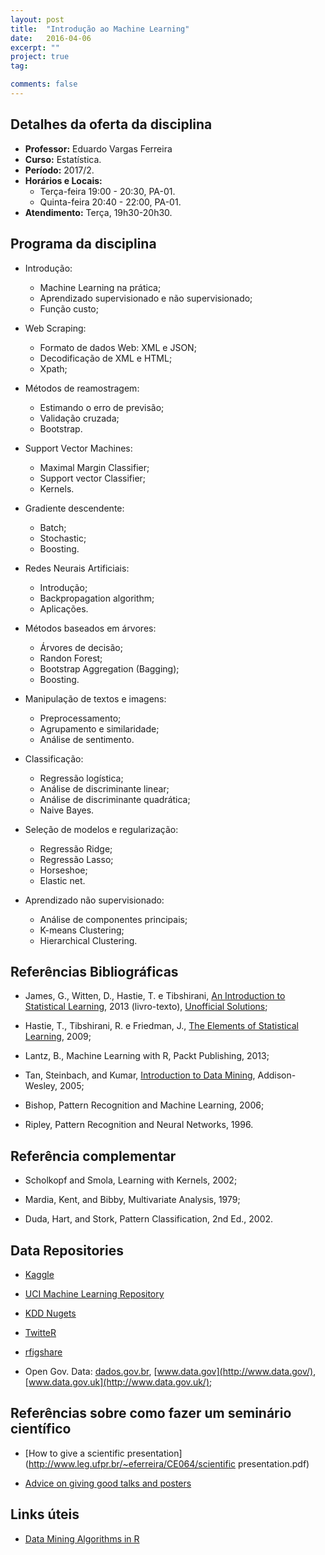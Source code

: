 ```yaml
---
layout: post
title:  "Introdução ao Machine Learning"
date:   2016-04-06
excerpt: "" 
project: true
tag:

comments: false
---
```


## Detalhes da oferta da disciplina

  * **Professor:** Eduardo Vargas Ferreira
  * **Curso:** Estatística.
  * **Período:** 2017/2.
  * **Horários e Locais:**
     * Terça-feira 19:00 - 20:30, PA-01.
     * Quinta-feira 20:40 - 22:00, PA-01.
  * **Atendimento:** Terça, 19h30-20h30.


## Programa da disciplina

   - Introdução:
       * Machine Learning na prática;
       * Aprendizado supervisionado e não supervisionado;
       * Função custo;
       
   - Web Scraping:
       * Formato de dados Web: XML e JSON;
       * Decodificação de XML e HTML;
       * Xpath;
             
   - Métodos de reamostragem:
       * Estimando o erro de previsão;
       * Validação cruzada;
       * Bootstrap.
       
   - Support Vector Machines:
       * Maximal Margin Classifier;
       * Support vector Classifier;
       * Kernels.
       
   - Gradiente descendente: 
       * Batch; 
       * Stochastic; 
       * Boosting.
       
   - Redes Neurais Artificiais:
       * Introdução;
       * Backpropagation algorithm;
       * Aplicações.  
   
   - Métodos baseados em árvores:
       * Árvores de decisão;
       * Randon Forest;
       * Bootstrap Aggregation (Bagging);
       * Boosting.
       
   - Manipulação de textos e imagens:
       * Preprocessamento;
       * Agrupamento e similaridade;
       * Análise de sentimento.
       
   - Classificação:
       * Regressão logística;
       * Análise de discriminante linear; 
       * Análise de discriminante quadrática;
       * Naive Bayes.
                
   - Seleção de modelos e regularização:
       * Regressão Ridge;
       * Regressão Lasso;
       * Horseshoe;
       * Elastic net.
        
   - Aprendizado não supervisionado:
       * Análise de componentes principais;
       * K-means Clustering;
       * Hierarchical Clustering. 
       
   
## Referências Bibliográficas

* James, G., Witten, D., Hastie, T. e Tibshirani, [An Introduction to Statistical Learning](http://www-bcf.usc.edu/~gareth/ISL/ISLR%20Sixth%20Printing.pdf), 2013 (livro-texto), [Unofficial Solutions](http://blog.princehonest.com/stat-learning);

* Hastie, T., Tibshirani, R. e Friedman, J., [The Elements of Statistical Learning](http://statweb.stanford.edu/~tibs/ElemStatLearn/), 2009;

* Lantz, B., Machine Learning with R, Packt Publishing, 2013;

* Tan, Steinbach, and Kumar, [Introduction to Data Mining](http://www-users.cs.umn.edu/~kumar/dmbook/index.php), Addison-Wesley, 2005;

* Bishop, Pattern Recognition and Machine Learning, 2006;

* Ripley, Pattern Recognition and Neural Networks, 1996.


## Referência complementar

* Scholkopf and Smola, Learning with Kernels, 2002;

* Mardia, Kent, and Bibby, Multivariate Analysis, 1979;

* Duda, Hart, and Stork, Pattern Classification, 2nd Ed., 2002.

## Data Repositories

* [Kaggle](http://www.kaggle.com/)

* [UCI Machine Learning Repository](http://archive.ics.uci.edu/ml/)

* [KDD Nugets](http://www.kdnuggets.com/datasets/)

* [TwitteR](http://cran.r-project.org/web/packages/twitteR/index.html)

* [rfigshare](http://cran.r-project.org/web/packages/rfigshare/index.html)

* Open Gov. Data: [dados.gov.br](http://dados.gov.br/), [www.data.gov](http://www.data.gov/), [www.data.gov.uk](http://www.data.gov.uk/);


## Referências sobre como fazer um seminário científico 

* [How to give a scientific presentation](http://www.leg.ufpr.br/~eferreira/CE064/scientific presentation.pdf) 

* [Advice on giving good talks and posters](http://www.indiana.edu/~halllab/grad-student-resources.html#talksandposters)


## Links úteis 

* [Data Mining Algorithms in R](http://en.wikibooks.org/wiki/Data_Mining_Algorithms_In_R) 





